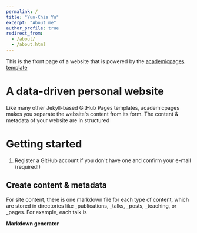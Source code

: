 ```yaml
---
permalink: /
title: "Yun-Chia Yu"
excerpt: "About me"
author_profile: true
redirect_from: 
  - /about/
  - /about.html
---
```


This is the front page of a website that is powered by the [academicpages template](https://github.com/academicpages/academicpages.github.io)

A data-driven personal website
======
Like many other Jekyll-based GitHub Pages templates, academicpages makes you separate the website's content from its form. The content & metadata of your website are in structured 

Getting started
======
1. Register a GitHub account if you don't have one and confirm your e-mail (required!)


Create content & metadata
------
For site content, there is one markdown file for each type of content, which are stored in directories like _publications, _talks, _posts, _teaching, or _pages. For example, each talk is 

**Markdown generator**


